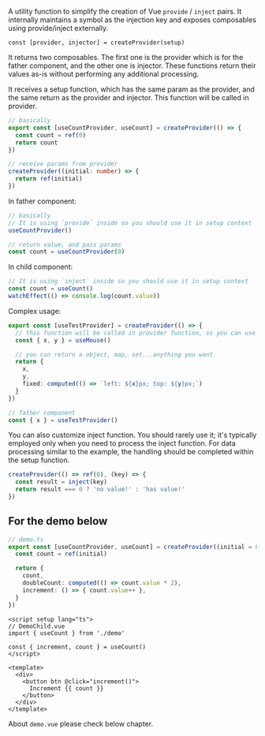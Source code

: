 A utility function to simplify the creation of Vue `provide` / `inject` pairs. It internally maintains a symbol as the injection key and exposes composables using provide/inject externally.

`const [provider, injector] = createProvider(setup)`

It returns two composables. The first one is the provider which is for the father component, and the other one is injector. These functions return their values as-is without performing any additional processing.

It receives a setup function, which has the same param as the provider, and the same return as the provider and injector. This function will be called in provider.

```ts
// basically
export const [useCountProvider, useCount] = createProvider(() => {
  const count = ref(0)
  return count
})

// receive params from provider
createProvider((initial: number) => {
  return ref(initial)
})
```

In father component:

```ts
// basically
// It is using `provide` inside so you should use it in setup context
useCountProvider()

// return value, and pass params
const count = useCountProvider(0)
```

In child component:

```ts
// It is using `inject` inside so you should use it in setup context
const count = useCount()
watchEffect(() => console.log(count.value))
```

Complex usage:

```ts
export const [useTestProvider] = createProvider(() => {
  // this function will be called in provider function, so you can use composables inside.
  const { x, y } = useMouse()

  // you can return a object, map, set...anything you want.
  return {
    x,
    y,
    fixed: computed(() => `left: ${x}px; top: ${y}px;`)
  }
})

// father component
const { x } = useTestProvider()
```

You can also customize inject function. You should rarely use it; it's typically employed only when you need to process the inject function. For data processing similar to the example, the handling should be completed within the setup function.

```ts
createProvider(() => ref(0), (key) => {
  const result = inject(key)
  return result === 0 ? 'no value!' : 'has value!'
})
```

## For the demo below

```ts
// demo.ts
export const [useCountProvider, useCount] = createProvider((initial = 0) => {
  const count = ref(initial)

  return {
    count,
    doubleCount: computed(() => count.value * 2),
    increment: () => { count.value++ },
  }
})
```

```vue
<script setup lang="ts">
// DemoChild.vue
import { useCount } from './demo'

const { increment, count } = useCount()
</script>

<template>
  <div>
    <button btn @click="increment()">
      Increment {{ count }}
    </button>
  </div>
</template>
```

About `demo.vue` please check below chapter.
